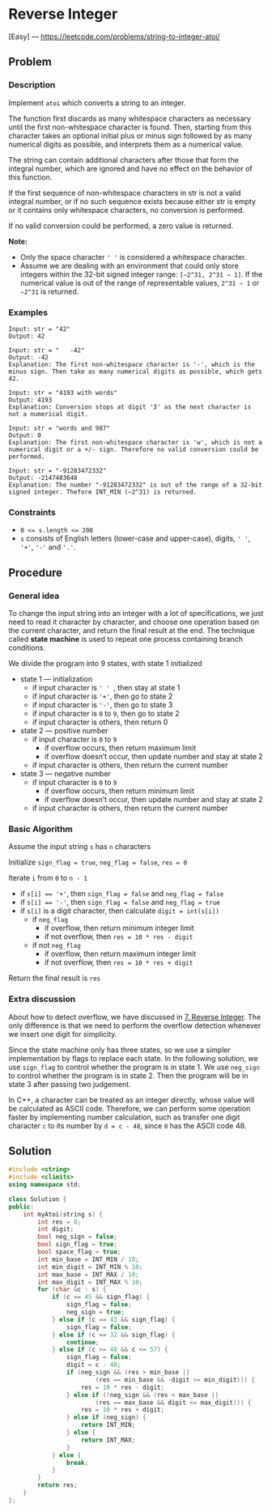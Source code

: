 # Reverse Integer

[Easy] — https://leetcode.com/problems/string-to-integer-atoi/

## Problem

### Description

Implement `atoi` which converts a string to an integer.

The function first discards as many whitespace characters as necessary until the first non-whitespace character is found. Then, starting from this character takes an optional initial plus or minus sign followed by as many numerical digits as possible, and interprets them as a numerical value.

The string can contain additional characters after those that form the integral number, which are ignored and have no effect on the behavior of this function.

If the first sequence of non-whitespace characters in str is not a valid integral number, or if no such sequence exists because either str is empty or it contains only whitespace characters, no conversion is performed.

If no valid conversion could be performed, a zero value is returned.

**Note:**

- Only the space character `' '` is considered a whitespace character.
- Assume we are dealing with an environment that could only store integers within the 32-bit signed integer range: `[−2^31, 2^31 − 1]`. If the numerical value is out of the range of representable values, `2^31 − 1` or `−2^31` is returned.

### Examples

```
Input: str = "42"
Output: 42
```

```
Input: str = "   -42"
Output: -42
Explanation: The first non-whitespace character is '-', which is the minus sign. Then take as many numerical digits as possible, which gets 42.
```

```
Input: str = "4193 with words"
Output: 4193
Explanation: Conversion stops at digit '3' as the next character is not a numerical digit.
```

```
Input: str = "words and 987"
Output: 0
Explanation: The first non-whitespace character is 'w', which is not a numerical digit or a +/- sign. Therefore no valid conversion could be performed.
```

```
Input: str = "-91283472332"
Output: -2147483648
Explanation: The number "-91283472332" is out of the range of a 32-bit signed integer. Thefore INT_MIN (−2^31) is returned.
```

### Constraints

- `0 <= s.length <= 200`
- `s` consists of English letters (lower-case and upper-case), digits, `' '`, `'+'`, `'-'` and `'.'`.

## Procedure

### General idea

To change the input string into an integer with a lot of specifications, we just need to read it character by character, and choose one operation based on the current character, and return the final result at the end. The technique called **state machine** is used to repeat one process containing branch conditions.

We divide the program into 9 states, with state 1 initialized

- state 1 — initialization
    - if input character is `' ' `, then stay at state 1
    - if input character is `'+'`, then go to state 2
    - if input character is `'-'`, then go to state 3
    - if input character is `0` to `9`, then go to state 2
    - if input character is others, then return 0
- state 2 — positive number
    - if input character is `0` to `9`
        - if overflow occurs, then return maximum limit
        - if overflow doesn’t occur, then update number and stay at state 2
    - if input character is others, then return the current number
- state 3 — negative number
    - if input character is `0` to `9`
        - if overflow occurs, then return minimum limit
        - if overflow doesn’t occur, then update number and stay at state 2
    - if input character is others, then return the current number

### Basic Algorithm

Assume the input string `s` has `n` characters

Initialize `sign_flag = true`, `neg_flag = false`, `res = 0`

Iterate `i` from `0` to `n - 1`

- if `s[i] == '+'`, then `sign_flag = false` and `neg_flag = false`
- if `s[i] == '-'`, then `sign_flag = false` and `neg_flag = true`
- if `s[i]` is a digit character, then calculate `digit = int(s[i])`
    - if `neg_flag`
        - if overflow, then return minimum integer limit
        - if not overflow, then `res = 10 * res - digit`
    - if not `neg_flag`
        - if overflow, then return maximum integer limit
        - if not overflow, then `res = 10 * res + digit`

Return the final result is `res`

### Extra discussion

About how to detect overflow, we have discussed in [7. Reverse Integer](../0007_Reverse_Integer/0007_Solution). The only difference is that we need to perform the overflow detection whenever we insert one digit for simplicity.

Since the state machine only has three states, so we use a simpler implementation by flags to replace each state. In the following solution, we use `sign_flag` to control whether the program is in state 1. We use `neg_sign` to control whether the program is in state 2. Then the program will be in state 3 after passing two judgement.

In C++, a character can be treated as an integer directly, whose value will be calculated as ASCII code. Therefore, we can perform some operation faster by implementing number calculation, such as transfer one digit character `c` to its number by `d = c - 48`, since `0` has the ASCII code 48.

## Solution

```c++
#include <string>
#include <climits>
using namespace std;

class Solution {
public:
    int myAtoi(string s) {
        int res = 0;
        int digit;
        bool neg_sign = false;
        bool sign_flag = true;
        bool space_flag = true;
        int min_base = INT_MIN / 10;
        int min_digit = INT_MIN % 10;
        int max_base = INT_MAX / 10;
        int max_digit = INT_MAX % 10;
        for (char &c : s) {
            if (c == 45 && sign_flag) {
                sign_flag = false;
                neg_sign = true;
            } else if (c == 43 && sign_flag) {
                sign_flag = false;
            } else if (c == 32 && sign_flag) {
                continue;
            } else if (c >= 48 && c <= 57) {
                sign_flag = false;
                digit = c - 48;
                if (neg_sign && (res > min_base ||
                        (res == min_base && -digit >= min_digit))) {
                    res = 10 * res - digit;
                } else if (!neg_sign && (res < max_base ||
                        (res == max_base && digit <= max_digit))) {
                    res = 10 * res + digit;
                } else if (neg_sign) {
                    return INT_MIN;
                } else {
                    return INT_MAX;
                }
            } else {
                break;
            }
        }
        return res;
    }
};
```

